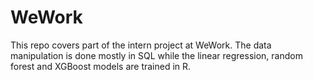 # WeWork
This repo covers part of the intern project at WeWork. The data manipulation is done mostly in SQL while the linear regression, random forest and XGBoost models are trained in R.
